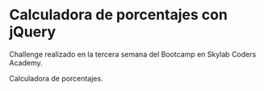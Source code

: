# Calculadora de porcentajes con jQuery

Challenge realizado en la tercera semana del Bootcamp en Skylab Coders Academy.

Calculadora de porcentajes.
